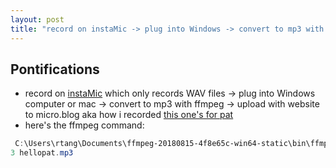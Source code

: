 ```yaml
---
layout: post
title: "record on instaMic -> plug into Windows -> convert to mp3 with ffmpeg -> upload with website to micro.blog aka how i recorded this one's for pat"
---
```


## Pontifications

* record on [instaMic](https://instamic.io/pages/instamic-support-mobile-app) which only records WAV files -> plug into Windows computer or mac  -> convert to mp3 with ffmpeg -> upload with website to micro.blog aka how i recorded [this one's for pat](http://roland.micro.blog/2018/08/15/this-ones-for.html)
* here's the ffmpeg command:
```powershell
 C:\Users\rtang\Documents\ffmpeg-20180815-4f8e65c-win64-static\bin\ffmpeg.exe -i D:\IST_0007.wav -f mp
3 hellopat.mp3
```
